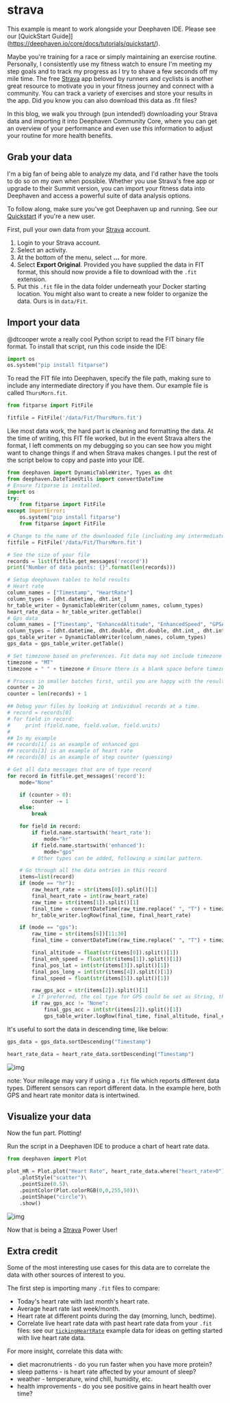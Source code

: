 # strava

This example is meant to work alongside your Deephaven IDE. Please see our [QuickStart Guide]](https://deephaven.io/core/docs/tutorials/quickstart/). 

Maybe you're training for a race or simply maintaining an exercise routine. Personally, I consistently use my fitness watch to ensure I'm meeting my step goals and to track my progress as I try to shave a few seconds off my mile time. The free [Strava](https://www.strava.com) app beloved by runners and cyclists is another great resource to motivate you in your fitness journey and connect with a community. You can track a variety of exercises and store your results in the app. Did you know you can also download this data as .fit files?

In this blog, we walk you through (pun intended!) downloading your Strava data and importing it into Deephaven Community Core, where you can get an overview of your performance and even use this information to adjust your routine for more health benefits.

## Grab your data

I'm a big fan of being able to analyze my data, and I'd rather have the tools to do so on my own when possible. Whether you use Strava's free app or upgrade to their Summit version, you can import your fitness data into Deephaven and access a powerful suite of data analysis options.

To follow along, make sure you've got Deephaven up and running. See our [Quickstart](/core/docs/tutorials/quickstart/#set-up-your-deephaven-deployment) if you're a new user.

First, pull your own data from your [Strava](https://www.strava.com/) account. 

1. Login to your Strava account.
2. Select an activity.
3. At the bottom of the menu, select **...** for more.
4. Select **Export Original**. Provided you have supplied the data in FIT format, this should now provide a file to download with the `.fit` extension.
5. Put this `.fit` file in the data folder underneath your Docker starting location. You might also want to create a new folder to organize the data. Ours is in `data/Fit`.

## Import your data


@dtcooper wrote a really cool Python script to read the FIT binary file format. To install that script, run this code inside the IDE:

```python test-set=1
import os
os.system("pip install fitparse")
```

To read the FIT file into Deephaven, specify the file path, making sure to include any intermediate directory if you have them. Our example file is called `ThursMorn.fit`.

```python test-set=1
from fitparse import FitFile

fitfile = FitFile('/data/Fit/ThursMorn.fit')
```

Like most data work, the hard part is cleaning and formatting the data. At the time of writing, this FIT file worked, but in the event Strava alters the format, I left comments on my debugging so you can see how you might want to change things if and when Strava makes changes. I put the rest of the script below to copy and paste into your IDE.


```python test-set=1 order=gps_data,heart_rate_data
from deephaven import DynamicTableWriter, Types as dht
from deephaven.DateTimeUtils import convertDateTime
# Ensure fitparse is installed.
import os
try:
    from fitparse import FitFile
except ImportError:
    os.system("pip install fitparse")
    from fitparse import FitFile

# Change to the name of the downloaded file (including any intermediate directory added to docker)
fitfile = FitFile('/data/Fit/ThursMorn.fit')

# See the size of your file
records = list(fitfile.get_messages('record'))
print("Number of data points: {}".format(len(records)))

# Setup deephaven tables to hold results
# Heart rate
column_names = ["Timestamp", "HeartRate"]
column_types = [dht.datetime, dht.int_]
hr_table_writer = DynamicTableWriter(column_names, column_types)
heart_rate_data = hr_table_writer.getTable()
# Gps data
column_names = ["Timestamp", "EnhancedAltitude", "EnhancedSpeed", "GPSAccuracy", "PositionLat", "PositionLong", "Speed"]
column_types = [dht.datetime, dht.double, dht.double, dht.int_, dht.int_, dht.int_, dht.double]
gps_table_writer = DynamicTableWriter(column_names, column_types)
gps_data = gps_table_writer.getTable()

# Set timezone based on preferences. Fit data may not include timezone
timezone = "MT"
timezone = " " + timezone # Ensure there is a blank space before timezone for later parsing.

# Process in smaller batches first, until you are happy with the results you are working with
counter = 20
counter = len(records) + 1

## Debug your files by looking at individual records at a time.
# record = records[0]
# for field in record:
#     print (field.name, field.value, field.units)
#
## In my example
## records[1] is an example of enhanced gps
## records[3] is an example of heart rate
## records[0] is an example of step counter (guessing)

# Get all data messages that are of type record
for record in fitfile.get_messages('record'):
    mode="None"

    if (counter > 0):
        counter -= 1
    else:
        break

    for field in record:
        if field.name.startswith('heart_rate'):
            mode="hr"
        if field.name.startswith('enhanced'):
            mode="gps"
        # Other types can be added, following a similar pattern.

    # Go through all the data entries in this record
    items=list(record)
    if (mode == "hr"):
        raw_heart_rate = str(items[0]).split()[1]
        final_heart_rate = int(raw_heart_rate)
        raw_time = str(items[1]).split()[1]
        final_time = convertDateTime(raw_time.replace(" ", "T") + timezone)
        hr_table_writer.logRow(final_time, final_heart_rate)

    if (mode == "gps"):
        raw_time = str(items[6])[11:30]
        final_time = convertDateTime(raw_time.replace(" ", "T") + timezone)

        final_altitude = float(str(items[0]).split()[1])
        final_enh_speed = float(str(items[1]).split()[1])
        final_pos_lat = int(str(items[3]).split()[1])
        final_pos_long = int(str(items[4]).split()[1])
        final_speed = float(str(items[5]).split()[1])

        raw_gps_acc = str(items[2]).split()[1]
        # If preferred, the col type for GPS could be set as String, then further processing done even when value is None
        if raw_gps_acc != "None":
            final_gps_acc = int(str(items[2]).split()[1])
            gps_table_writer.logRow(final_time, final_altitude, final_enh_speed, final_gps_acc, final_pos_lat, final_pos_long, final_speed)
```


It's useful to sort the data in descending time, like below:

```python
gps_data = gps_data.sortDescending("Timestamp")

heart_rate_data = heart_rate_data.sortDescending("Timestamp")
```

![img](Fit/heartRateTable.png)


note:
Your mileage may vary if using a `.fit` file which reports different data types. Different sensors can report different data. In the example here, both GPS and heart rate monitor data is intertwined.


## Visualize your data

Now the fun part. Plotting!

Run the script in a Deephaven IDE to produce a chart of heart rate data.

```python skip-test
from deephaven import Plot

plot_HR = Plot.plot("Heart Rate", heart_rate_data.where("heart_rate>0"), "Timestamp", "heart_rate")\
    .plotStyle("scatter")\
    .pointSize(0.5)\
    .pointColor(Plot.colorRGB(0,0,255,50))\
    .pointShape("circle")\
    .show()
```

![img](Fit/heartRateChart.png)


Now that is being a [Strava](https://www.strava.com/) Power User!

## Extra credit

Some of the most interesting use cases for this data are to correlate the data with other sources of interest to you.

The first step is importing many `.fit` files to compare:

- Today's heart rate with last month's heart rate.
- Average heart rate last week/month.
- Heart rate at different points during the day (morning, lunch, bedtime).
- Correlate live heart rate data with past heart rate data from your `.fit` files: see our [`tickingHeartRate`](https://github.com/deephaven/examples/tree/main/TickingHeartRate) example data for ideas on getting started with live heart rate data.

For more insight, correlate this data with:

- diet macronutrients - do you run faster when you have more protein?
- sleep patterns - is heart rate affected by your amount of sleep?
- weather - temperature, wind chill, humidity, etc.
- health improvements - do you see positive gains in heart health over time?
